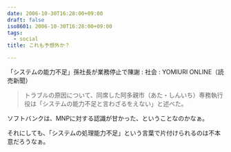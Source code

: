 ```yaml
---
date: 2006-10-30T16:28:00+09:00
draft: false
iso8601: 2006-10-30T16:28:00+09:00
tags:
  - social
title: これも予想外か？

---
```


<div class="entry-body">
  <p>「システムの能力不足」孫社長が業務停止で陳謝 : 社会 : YOMIURI ONLINE（読売新聞）</p>

  <blockquote>トラブルの原因について、同席した阿多親市（あた・しんいち）専務執行役は「システムの能力不足と言わざるをえない」と述べた。</blockquote>

  <p>ソフトバンクは、MNPに対する認識が甘かった、ということなのかなぁ。</p>

  <p>それにしても、「システムの処理能力不足」という言葉で片付けられるのは不本意だろうなぁ。</p>
</div>
